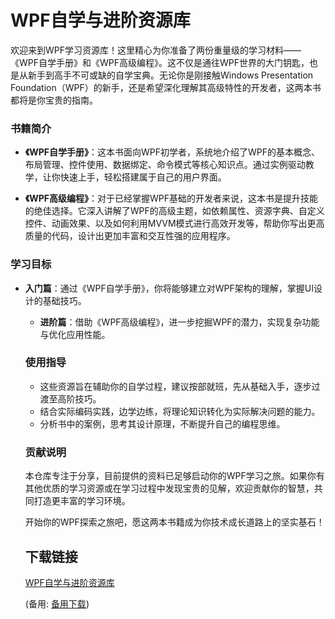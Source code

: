 # WPF自学与进阶资源库

欢迎来到WPF学习资源库！这里精心为你准备了两份重量级的学习材料——《WPF自学手册》和《WPF高级编程》。这不仅是通往WPF世界的大门钥匙，也是从新手到高手不可或缺的自学宝典。无论你是刚接触Windows Presentation Foundation（WPF）的新手，还是希望深化理解其高级特性的开发者，这两本书都将是你宝贵的指南。

### 书籍简介

- **《WPF自学手册》**：这本书面向WPF初学者，系统地介绍了WPF的基本概念、布局管理、控件使用、数据绑定、命令模式等核心知识点。通过实例驱动教学，让你快速上手，轻松搭建属于自己的用户界面。

- **《WPF高级编程》**：对于已经掌握WPF基础的开发者来说，这本书是提升技能的绝佳选择。它深入讲解了WPF的高级主题，如依赖属性、资源字典、自定义控件、动画效果、以及如何利用MVVM模式进行高效开发等，帮助你写出更高质量的代码，设计出更加丰富和交互性强的应用程序。

### 学习目标

- **入门篇**：通过《WPF自学手册》，你将能够建立对WPF架构的理解，掌握UI设计的基础技巧。

  - **进阶篇**：借助《WPF高级编程》，进一步挖掘WPF的潜力，实现复杂功能与优化应用性能。

  ### 使用指导

  - 这些资源旨在辅助你的自学过程，建议按部就班，先从基础入手，逐步过渡至高阶技巧。
  - 结合实际编码实践，边学边练，将理论知识转化为实际解决问题的能力。
  - 分析书中的案例，思考其设计原理，不断提升自己的编程思维。

  ### 贡献说明

  本仓库专注于分享，目前提供的资料已足够启动你的WPF学习之旅。如果你有其他优质的学习资源或在学习过程中发现宝贵的见解，欢迎贡献你的智慧，共同打造更丰富的学习环境。

  开始你的WPF探索之旅吧，愿这两本书籍成为你技术成长道路上的坚实基石！

  ## 下载链接
  [WPF自学与进阶资源库](https://pan.quark.cn/s/9f491211da3f) 

  (备用: [备用下载](https://pan.baidu.com/s/1ZKCChJsySXsfvwULJ41tCw?pwd=1234))
